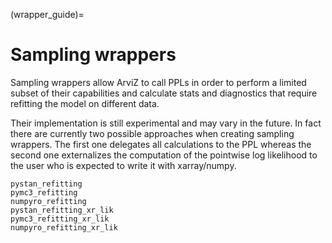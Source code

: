 (wrapper_guide)=
# Sampling wrappers
Sampling wrappers allow ArviZ to call PPLs in order to perform a limited
subset of their capabilities and calculate stats and diagnostics that require
refitting the model on different data.

Their implementation is still experimental and may vary in the future. In fact
there are currently two possible approaches when creating sampling wrappers.
The first one delegates all calculations to the PPL
whereas the second one externalizes the computation of the pointwise log
likelihood to the user who is expected to write it with xarray/numpy.

```{toctree}
pystan_refitting
pymc3_refitting
numpyro_refitting
pystan_refitting_xr_lik
pymc3_refitting_xr_lik
numpyro_refitting_xr_lik
```
